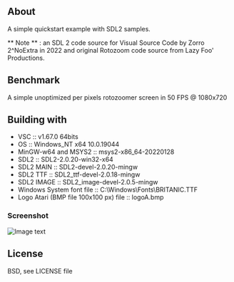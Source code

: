 ## About

A simple quickstart example with SDL2 samples.

** Note ** : an SDL 2 code source for Visual Source Code by Zorro 2^NoExtra in 2022 and original Rotozoom code source from Lazy Foo' Productions.

## Benchmark

A simple unoptimized per pixels rotozoomer screen in 50 FPS @ 1080x720

## Building with

* VSC :: v1.67.0 64bits
* OS :: Windows_NT x64 10.0.19044
* MinGW-w64 and MSYS2 :: msys2-x86_64-20220128
* SDL2 :: SDL2-2.0.20-win32-x64
* SDL2 MAIN :: SDL2-devel-2.0.20-mingw
* SDL2 TTF :: SDL2_ttf-devel-2.0.18-mingw
* SDL2 IMAGE :: SDL2_image-devel-2.0.5-mingw
* Windows System font file :: C:\Windows\Fonts\BRITANIC.TTF
* Logo Atari (BMP file 100x100 px) file :: logoA.bmp

### Screenshot

![Image text](/path/to/the/screenshot.png)

## License

BSD, see LICENSE file